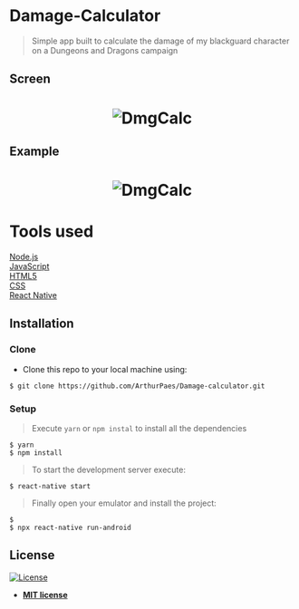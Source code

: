 

# Damage-Calculator

> Simple app built to calculate the damage of my blackguard character on a Dungeons and Dragons campaign






## Screen

<h1 align="center">
    <img alt="DmgCalc" src="https://user-images.githubusercontent.com/47614825/86076498-8ccb9380-ba60-11ea-8124-c32ad77e676e.gif" />
</h1>

## Example
<h1 align="center">
    <img alt="DmgCalc" src="https://user-images.githubusercontent.com/47614825/86074896-2729d800-ba5d-11ea-89e4-848f75990d17.gif" />
</h1>

# Tools used 
<a href="https://nodejs.org/en/">Node.js</a>  <br/>
<a href="https://www.javascript.com/">JavaScript</a> <br/>
<a href="">HTML5</a> <br/>
<a href="">CSS</a> <br/>
<a href="https://reactnative.dev/">React Native</a>


## Installation

### Clone

- Clone this repo to your local machine using:
```shell
$ git clone https://github.com/ArthurPaes/Damage-calculator.git
```
### Setup


> Execute `yarn` or `npm instal` to install all the dependencies

```shell
$ yarn 
$ npm install
```
> To start the development server execute:
```shell
$ react-native start 
```
> Finally open your emulator and install the project:
```shell
$ 
$ npx react-native run-android
```







## License

[![License](http://img.shields.io/:license-mit-blue.svg?style=flat-square)](http://badges.mit-license.org)

- **[MIT license](http://opensource.org/licenses/mit-license.php)**
